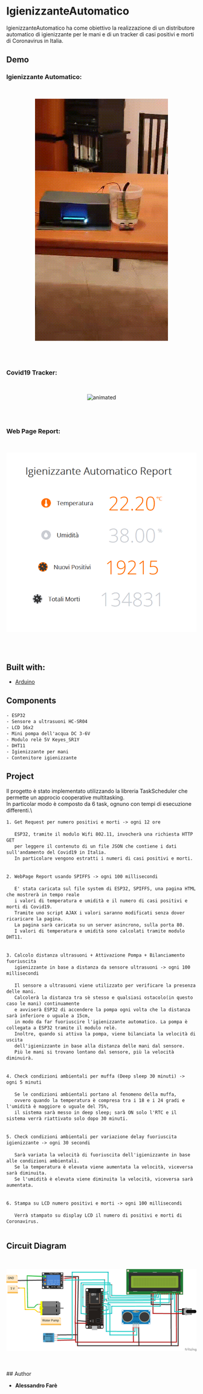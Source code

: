 # IgienizzanteAutomatico

IgienizzanteAutomatico ha come obiettivo la realizzazione di un distributore automatico di igienizzante per le mani e di un tracker di casi positivi e morti di Coronavirus in Italia.

## Demo 

### Igienizzante Automatico:

<br/>
<p align="center">
  <img src="IgienizzanteAutomaticoDemo.gif" alt="animated" />
</p>
<br/>
<br/>

### Covid19 Tracker:

<br/>
<p align="center">
  <img src="Covid19TrackerDemo.gif" alt="animated" />
</p>
<br/>
<br/>

### Web Page Report:

<br/>
<p align="center">
  <img width="650" src="images/WebPageReport.png">
</p>
<br/>
<br/>

## Built with:

* [Arduino](https://www.arduino.cc/)
  
## Components

```
- ESP32
- Sensore a ultrasuoni HC-SR04
- LCD 16x2
- Mini pompa dell'acqua DC 3-6V
- Modulo relè 5V Keyes_SR1Y
- DHT11
- Igienizzante per mani
- Contenitore igienizzante
```

## Project

Il progetto è stato implementato utilizzando la libreria TaskScheduler che permette un approcio cooperative multitasking.\
In particolar modo è composto da 6 task, ognuno con tempi di esecuzione differenti.\

```
1. Get Request per numero positivi e morti -> ogni 12 ore

   ESP32, tramite il modulo Wifi 802.11, invocherà una richiesta HTTP GET 
   per leggere il contenuto di un file JSON che contiene i dati sull'andamento del Covid19 in Italia.
   In particolare vengono estratti i numeri di casi positivi e morti.
 
 
2. WebPage Report usando SPIFFS -> ogni 100 millisecondi

   E' stata caricata sul file system di ESP32, SPIFFS, una pagina HTML che mostrerà in tempo reale
   i valori di temperatura e umidità e il numero di casi positivi e morti di Covid19.
   Tramite uno script AJAX i valori saranno modificati senza dover ricaricare la pagina.
   La pagina sarà caricata su un server asincrono, sulla porta 80.
   I valori di temperatura e umidità sono calcolati tramite modulo DHT11.


3. Calcolo distanza ultrasuoni + Attivazione Pompa + Bilanciamento fuoriuscita 
   igienizzante in base a distanza da sensore ultrasuoni -> ogni 100 millisecondi
   
   Il sensore a ultrasuoni viene utilizzato per verificare la presenza delle mani.
   Calcolerà la distanza tra sè stesso e qualsiasi ostacolo(in questo caso le mani) continuamente
   e avviserà ESP32 di accendere la pompa ogni volta che la distanza sarà inferiore o uguale a 15cm,
   in modo da far fuoriuscire l'igienizzante automatico. La pompa è collegata a ESP32 tramite il modulo relè.
   Inoltre, quando si attiva la pompa, viene bilanciata la velocità di uscita 
   dell'igienizzante in base alla distanza delle mani dal sensore.
   Più le mani si trovano lontano dal sensore, più la velocità diminuirà.


4. Check condizioni ambientali per muffa (Deep sleep 30 minuti) -> ogni 5 minuti

   Se le condizioni ambientali portano al fenomeno della muffa, 
   ovvero quando la temperatura è compresa tra i 18 e i 24 gradi e l'umidità è maggiore o uguale del 75%,
   il sistema sarà messo in deep sleep; sarà ON solo l'RTC e il sistema verrà riattivato solo dopo 30 minuti.


5. Check condizioni ambientali per variazione delay fuoriuscita igienizzante -> ogni 30 secondi

   Sarà variata la velocità di fuoriuscita dell'igienizzante in base alle condizioni ambientali.
   Se la temperatura è elevata viene aumentata la velocità, viceversa sarà diminuita.
   Se l'umidità è elevata viene diminuita la velocità, viceversa sarà aumentata.
 
 
6. Stampa su LCD numero positivi e morti -> ogni 100 millisecondi

   Verrà stampato su display LCD il numero di positivi e morti di Coronavirus.
   
```

## Circuit Diagram
<br/>
<p align="center">
  <img width="650" src="images/Igienizzante Automatico-Circuit Diagram.png">
</p>
<br/>
<br/>
## Author

* **Alessandro Farè**
